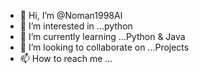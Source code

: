 - 👋 Hi, I’m @Noman1998Al
- 👀 I’m interested in ...python
- 🌱 I’m currently learning ...Python & Java
- 💞️ I’m looking to collaborate on ...Projects
- 📫 How to reach me ...

<!---
Noman1998Al/Noman1998Al is a ✨ special ✨ repository because its `README.md` (this file) appears on your GitHub profile.
You can click the Preview link to take a look at your changes.
--->
